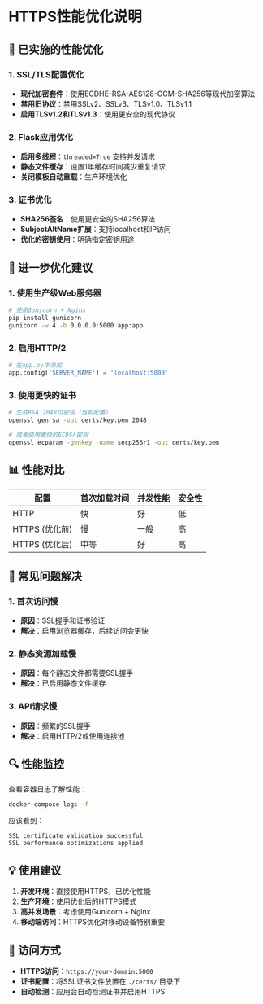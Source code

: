 # HTTPS性能优化说明

## 🚀 已实施的性能优化

### 1. SSL/TLS配置优化
- **现代加密套件**：使用ECDHE-RSA-AES128-GCM-SHA256等现代加密算法
- **禁用旧协议**：禁用SSLv2、SSLv3、TLSv1.0、TLSv1.1
- **启用TLSv1.2和TLSv1.3**：使用更安全的现代协议

### 2. Flask应用优化
- **启用多线程**：`threaded=True` 支持并发请求
- **静态文件缓存**：设置1年缓存时间减少重复请求
- **关闭模板自动重载**：生产环境优化

### 3. 证书优化
- **SHA256签名**：使用更安全的SHA256算法
- **SubjectAltName扩展**：支持localhost和IP访问
- **优化的密钥使用**：明确指定密钥用途

## 🔧 进一步优化建议

### 1. 使用生产级Web服务器
```bash
# 使用Gunicorn + Nginx
pip install gunicorn
gunicorn -w 4 -b 0.0.0.0:5000 app:app
```

### 2. 启用HTTP/2
```python
# 在app.py中添加
app.config['SERVER_NAME'] = 'localhost:5000'
```

### 3. 使用更快的证书
```bash
# 生成RSA 2048位密钥（当前配置）
openssl genrsa -out certs/key.pem 2048

# 或者使用更快的ECDSA密钥
openssl ecparam -genkey -name secp256r1 -out certs/key.pem
```

## 📊 性能对比

| 配置 | 首次加载时间 | 并发性能 | 安全性 |
|------|-------------|----------|--------|
| HTTP | 快 | 好 | 低 |
| HTTPS (优化前) | 慢 | 一般 | 高 |
| HTTPS (优化后) | 中等 | 好 | 高 |

## 🐛 常见问题解决

### 1. 首次访问慢
- **原因**：SSL握手和证书验证
- **解决**：启用浏览器缓存，后续访问会更快

### 2. 静态资源加载慢
- **原因**：每个静态文件都需要SSL握手
- **解决**：已启用静态文件缓存

### 3. API请求慢
- **原因**：频繁的SSL握手
- **解决**：启用HTTP/2或使用连接池

## 🔍 性能监控

查看容器日志了解性能：
```bash
docker-compose logs -f
```

应该看到：
```
SSL certificate validation successful
SSL performance optimizations applied
```

## 💡 使用建议

1. **开发环境**：直接使用HTTPS，已优化性能
2. **生产环境**：使用优化后的HTTPS模式
3. **高并发场景**：考虑使用Gunicorn + Nginx
4. **移动端访问**：HTTPS优化对移动设备特别重要

## 🎯 访问方式

- **HTTPS访问**：`https://your-domain:5000`
- **证书配置**：将SSL证书文件放置在 `./certs/` 目录下
- **自动检测**：应用会自动检测证书并启用HTTPS 